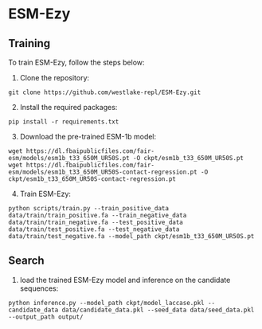 # ESM-Ezy

## Training

To train ESM-Ezy, follow the steps below:

1. Clone the repository:

```
git clone https://github.com/westlake-repl/ESM-Ezy.git
```

2. Install the required packages:

```
pip install -r requirements.txt
```

3. Download the pre-trained ESM-1b model:

```
wget https://dl.fbaipublicfiles.com/fair-esm/models/esm1b_t33_650M_UR50S.pt -O ckpt/esm1b_t33_650M_UR50S.pt
wget https://dl.fbaipublicfiles.com/fair-esm/models/esm1b_t33_650M_UR50S-contact-regression.pt -O ckpt/esm1b_t33_650M_UR50S-contact-regression.pt
```

4. Train ESM-Ezy:

```
python scripts/train.py --train_positive_data data/train/train_positive.fa --train_negative_data data/train/train_negative.fa --test_positive_data data/train/test_positive.fa --test_negative_data data/train/test_negative.fa --model_path ckpt/esm1b_t33_650M_UR50S.pt
```

## Search

1. load the trained ESM-Ezy model and inference on the candidate sequences:

```
python inference.py --model_path ckpt/model_laccase.pkl --candidate_data data/candidate_data.pkl --seed_data data/seed_data.pkl --output_path output/
```

